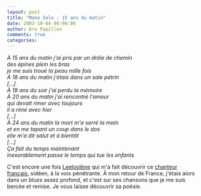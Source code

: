 ```yaml
---
layout: post
title: "Mano Solo : 15 ans du matin"
date: 2003-10-04 00:00:00
author: Dre Papillon
comments: true
categories: 
---
```



*À 15 ans du matin j'ai pris par un drôle de chemin <BR>des épines plein les bras<BR>je me suis troué la peau mille fois<BR>À 18 ans du matin j'étais dans un sale pétrin <BR>[...]<BR>À 18 ans du soir j'ai perdu la mémoire <BR>À 20 ans du matin j'ai rencontré l'amour<BR>qui devait rimer avec toujours <BR>il a rimé avec hier<BR>[...]<BR>À 24 ans du matin la mort m'a serré la main <BR>et en me tapant un coup dans le dos<BR>elle m'a dit salut et à bientôt<BR>[...]<BR>Ça fait du temps maintenant <BR>inexorablement passe le temps qui tue les enfants*

C'est encore une fois [Leeloolène](http://leeloolene.free.fr/) qui m'a fait découvrir ce [chanteur français](http://manosolo.free.fr/), sidéen, à la voix pénétrante.  À mon retour de France, j'étais alors dans un *blues* assez profond, et c'est sur ses chansons que je me suis bercée et remise.  Je vous laisse découvrir sa poésie.
